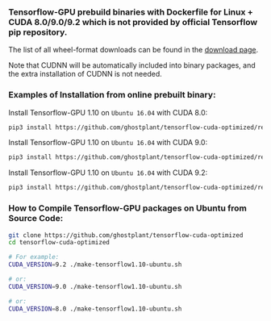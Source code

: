 ### Tensorflow-GPU prebuild binaries with Dockerfile for Linux + CUDA 8.0/9.0/9.2 which is not provided by official Tensorflow pip repository.

The list of all wheel-format downloads can be found in the [download page](https://github.com/ghostplant/tensorflow-cuda-optimized/releases).

Note that CUDNN will be automatically included into binary packages, and the extra installation of CUDNN is not needed.

### Examples of Installation from online prebuilt binary:

Install Tensorflow-GPU 1.10 on `Ubuntu 16.04` with CUDA 8.0:
```sh
pip3 install https://github.com/ghostplant/tensorflow-cuda-optimized/releases/download/tf-1.10-ubuntu/tensorflow-1.10_cuda8.0-cp35-cp35m-linux_x86_64.whl
```

Install Tensorflow-GPU 1.10 on `Ubuntu 16.04` with CUDA 9.0:
```sh
pip3 install https://github.com/ghostplant/tensorflow-cuda-optimized/releases/download/tf-1.10-ubuntu/tensorflow-1.10_cuda9.0-cp35-cp35m-linux_x86_64.whl
```

Install Tensorflow-GPU 1.10 on `Ubuntu 16.04` with CUDA 9.2:
```sh
pip3 install https://github.com/ghostplant/tensorflow-cuda-optimized/releases/download/tf-1.10-ubuntu/tensorflow-1.10_cuda9.2-cp35-cp35m-linux_x86_64.whl
```


### How to Compile Tensorflow-GPU packages on Ubuntu from Source Code:

```sh
git clone https://github.com/ghostplant/tensorflow-cuda-optimized
cd tensorflow-cuda-optimized

# For example:
CUDA_VERSION=9.2 ./make-tensorflow1.10-ubuntu.sh

# or:
CUDA_VERSION=9.0 ./make-tensorflow1.10-ubuntu.sh

# or:
CUDA_VERSION=8.0 ./make-tensorflow1.10-ubuntu.sh
```
